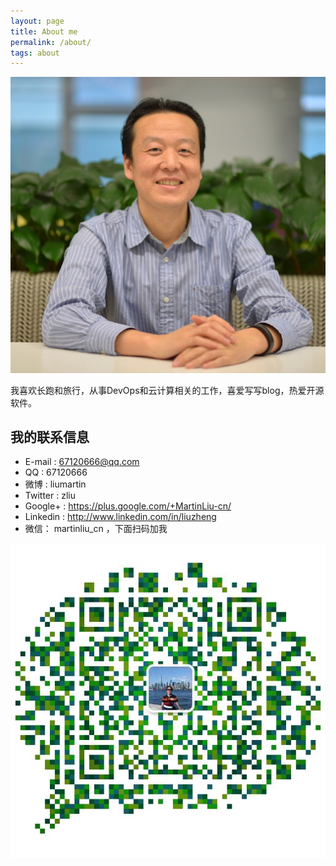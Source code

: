 ```yaml
---
layout: page
title: About me
permalink: /about/
tags: about
---
```

![Martin Liu ](/images/martinliu-s.JPG)

我喜欢长跑和旅行，从事DevOps和云计算相关的工作，喜爱写写blog，热爱开源软件。

## 我的联系信息

* E-mail : 67120666@qq.com
* QQ : 67120666
* 微博 : liumartin
* Twitter :  zliu
* Google+  :  https://plus.google.com/+MartinLiu-cn/
* Linkedin : http://www.linkedin.com/in/liuzheng
* 微信： martinliu_cn  ，下面扫码加我

![Martin Liu wechat ](/images/martinliu-weichat.jpg)
